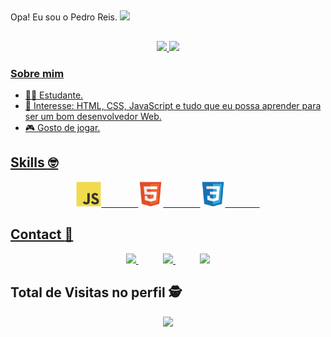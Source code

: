 
##
Opa! Eu sou o Pedro Reis. <img src="https://raw.githubusercontent.com/iampavangandhi/iampavangandhi/master/gifs/Hi.gif" width="30px"></h2>
##
<div align="center">
  <a href="https://github.com/Re1st-01">
  <img height="180em" src="https://github-readme-stats.vercel.app/api?username=Re1st-01&show_icons=true&theme=dark&include_all_commits=true&count_private=true"/>
  <img height="180em" src="https://github-readme-stats.vercel.app/api/top-langs/?username=Re1st-01&layout=compact&langs_count=7&theme=dark"/> 
</div>
  
### Sobre mim
- 👨‍🎓 Estudante.
- 🎯 Interesse: HTML, CSS, JavaScript e tudo que eu possa aprender para ser um bom desenvolvedor Web.
- 🎮 Gosto de jogar.

## Skills :nerd_face:
<p align="center">
    <img height="40" src="https://raw.githubusercontent.com/devicons/devicon/master/icons/javascript/javascript-original.svg">
    &nbsp;&nbsp;&nbsp;&nbsp;&nbsp;&nbsp;&nbsp;&nbsp;&nbsp;&nbsp;&nbsp;&nbsp;&nbsp;
    <img height="40" src="https://raw.githubusercontent.com/devicons/devicon/master/icons/html5/html5-original.svg">
    &nbsp;&nbsp;&nbsp;&nbsp;&nbsp;&nbsp;&nbsp;&nbsp;&nbsp;&nbsp;&nbsp;&nbsp;&nbsp;
    <img height="40" src="https://raw.githubusercontent.com/devicons/devicon/master/icons/css3/css3-original.svg">
    &nbsp;&nbsp;&nbsp;&nbsp;&nbsp;&nbsp;&nbsp;&nbsp;&nbsp;&nbsp;&nbsp;&nbsp;&nbsp;
 
</p>

## Contact :iphone:

<p align="center">
    <a href="https://github.com/Re1st-01">
        <img  src="https://img.shields.io/badge/github-%23100000.svg?&style=for-the-badge&logo=github&logoColor=white&link=mailto">
    </a>
    &nbsp;&nbsp;&nbsp;&nbsp;&nbsp;&nbsp;&nbsp;&nbsp;&nbsp;
    <a href="mailto:pedrohenriqueoliveira145@gmail.com">
        <img src="https://img.shields.io/badge/gmail-D14836?&style=for-the-badge&logo=gmail&logoColor=white">
    </a>
    &nbsp;&nbsp;&nbsp;&nbsp;&nbsp;&nbsp;&nbsp;&nbsp;&nbsp;
    <a href="https://www.linkedin.com/in/pedro-henrique-7a272b21b">
        <img src="https://img.shields.io/badge/linkedin-%230077B5.svg?&style=for-the-badge&logo=linkedin&logoColor=white&link=mailto:https://www.linkedin.com/in/mateusaraujobarros/">
    </a>
</p>

<p align="center"> 

 ## Total de Visitas no perfil :detective: <br>
 <p align="center"> 
   <img alingn="center" src="https://profile-counter.glitch.me/Re1sr-01/count.svg" />
 </p>

</p>

 
